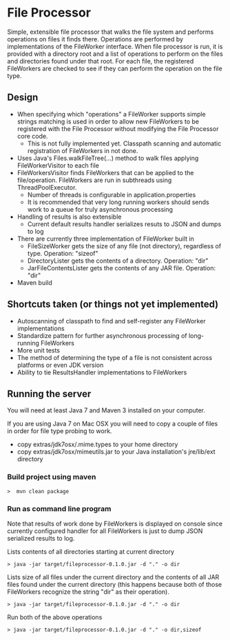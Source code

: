 # File Processor

Simple, extensible file processor that walks the file system and performs operations on files it finds there.
Operations are performed by implementations of the FileWorker interface.  When file processor is run, it is
provided with a directory root and a list of operations to perform on the files and directories found under that
root.  For each file, the registered FileWorkers are checked to see if they can perform the operation on the file
type.




## Design
* When specifying which "operations" a FileWorker supports simple strings matching is used in order to allow
  new FileWorkers to be registered with the File Processor without modifying the File Processor core code.
  * This is not fully implemented yet.  Classpath scanning and automatic registration of FileWorkers in not done.
* Uses Java's Files.walkFileTree(...) method to walk files applying FileWorkerVisitor to each file
* FileWorkersVisitor finds FileWorkers that can be applied to the file/operation. FileWorkers are run in subthreads
  using ThreadPoolExecutor.
  * Number of threads is configurable in application.properties
  * It is recommended that very long running workers should sends work to a queue for truly asynchronous processing
* Handling of results is also extensible
  * Current default results handler serializes resuts to JSON and dumps to log
* There are currently three implementation of FileWorker built in
  * FileSizeWorker gets the size of any file (not directory), regardless of type. Operation: "sizeof"
  * DirectoryLister gets the contents of a directory. Operation: "dir"
  * JarFileContentsLister gets the contents of any JAR file. Operation: "dir"
* Maven build


## Shortcuts taken (or things not yet implemented)

* Autoscanning of classpath to find and self-register any FileWorker implementations
* Standardize pattern for further asynchronous processing of long-running FileWorkers
* More unit tests
* The method of determining the type of a file is not consistent across platforms or even JDK version
* Ability to tie ResultsHandler implementations to FileWorkers

## Running the server

You will need at least Java 7 and Maven 3 installed on your computer.

If you are using Java 7 on Mac OSX you will need to copy a couple of files in order for file type probing to work.
* copy extras/jdk7osx/.mime.types to your home directory
* copy extras/jdk7osx/mimeutils.jar to your Java installation's jre/lib/ext directory

### Build project using maven

```
>  mvn clean package
```

### Run as command line program

Note that results of work done by FileWorkers is displayed on console since currently configured handler for all
FileWorkers is just to dump JSON serialized results to log.

Lists contents of all directories starting at current directory

```
> java -jar target/fileprocessor-0.1.0.jar -d "." -o dir
```

Lists size of all files under the current directory and the contents of all JAR files found under the current
directory (this happens because both of those FileWorkers recognize the string "dir" as their operation).

```
> java -jar target/fileprocessor-0.1.0.jar -d "." -o dir
```

Run both of the above operations

```
> java -jar target/fileprocessor-0.1.0.jar -d "." -o dir,sizeof
```


